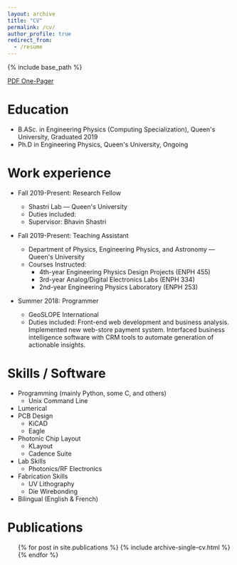 ```yaml
---
layout: archive
title: "CV"
permalink: /cv/
author_profile: true
redirect_from:
  - /resume
---
```


{% include base_path %}

[PDF One-Pager](/files/HughMorisonCV_26Apr22.pdf)

Education
======
* B.ASc. in Engineering Physics (Computing Specialization), Queen's University, Graduated 2019
* Ph.D in Engineering Physics, Queen's University, Ongoing

Work experience
======
* Fall 2019-Present: Research Fellow
  * Shastri Lab — Queen's University
  * Duties included: 
  * Supervisor: Bhavin Shastri

* Fall 2019-Present: Teaching Assistant
  * Department of Physics, Engineering Physics, and Astronomy — Queen's University
  * Courses Instructed:
    * 4th-year Engineering Physics Design Projects (ENPH 455)
    * 3rd-year Analog/Digital Electronics Labs (ENPH 334)
    * 2nd-year Engineering Physics Laboratory (ENPH 253)

* Summer 2018: Programmer
  * GeoSLOPE International
  * Duties included: Front-end web development and business analysis. Implemented new web-store payment system. Interfaced business intelligence software with CRM tools to automate generation of actionable insights.
  <!-- * Supervisor: Professor Hub -->
  
Skills / Software
======
* Programming (mainly Python, some C, and others)
  * Unix Command Line
* Lumerical
* PCB Design
  * KiCAD
  * Eagle
* Photonic Chip Layout
  * KLayout
  * Cadence Suite
* Lab Skills
  * Photonics/RF Electronics
* Fabrication Skills
  * UV Lithography
  * Die Wirebonding
* Bilingual (English & French)

Publications
======
  <ul>{% for post in site.publications %}
    {% include archive-single-cv.html %}
  {% endfor %}</ul>
  
<!-- Talks
======
  <ul>{% for post in site.talks %}
    {% include archive-single-talk-cv.html %}
  {% endfor %}</ul> -->
  
<!-- Teaching
======
  <ul>{% for post in site.teaching %}
    {% include archive-single-cv.html %}
  {% endfor %}</ul>
   -->
<!-- Service and leadership
======
* Currently signed in to 43 different slack teams -->
